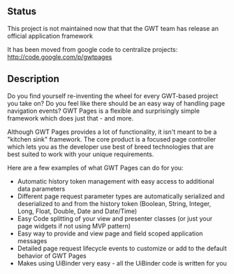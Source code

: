 ## Status
This project is not maintained now that that the GWT team has release an official application framework

It has been moved from google code to centralize projects: http://code.google.com/p/gwtpages

## Description
Do you find yourself re-inventing the wheel for every GWT-based project you take on? Do you feel like there should be an easy way of handling page navigation events? GWT Pages is a flexible and surprisingly simple framework which does just that - and more.

Although GWT Pages provides a lot of functionality, it isn't meant to be a "kitchen sink" framework. The core product is a focused page controller which lets you as the developer use best of breed technologies that are best suited to work with your unique requirements.

Here are a few examples of what GWT Pages can do for you:

- Automatic history token management with easy access to additional data parameters
- Different page request parameter types are automatically serialized and deserialized to and from the history token (Boolean, String, Integer, Long, Float, Double, Date and Date/Time)
- Easy Code splitting of your view and presenter classes (or just your page widgets if not using MVP pattern)
- Easy way to provide and view page and field scoped application messages
- Detailed page request lifecycle events to customize or add to the default behavior of GWT Pages
- Makes using UiBinder very easy - all the UiBinder code is written for you
